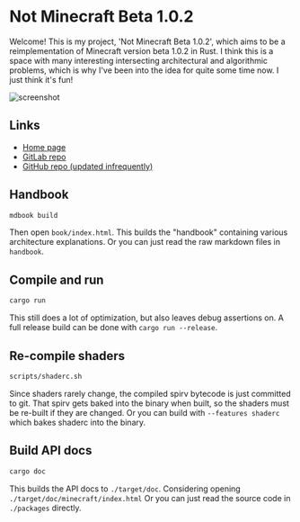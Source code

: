 
# Not Minecraft Beta 1.0.2

Welcome! This is my project, 'Not Minecraft Beta 1.0.2', which aims to be a
reimplementation of Minecraft version beta 1.0.2 in Rust. I think this is a
space with many interesting intersecting architectural and algorithmic
problems, which is why I've been into the idea for quite some time now. I just
think it's fun!

![screenshot](https://phoenixkahlo.com/images/notminecraftbeta102.png)

## Links

- [Home page](https://phoenixkahlo.com/hubs/notminecraftbeta102)
- [GitLab repo](https://gitlab.com/gretchenfrage/notminecraft)
- [GitHub repo (updated infrequently)](https://github.com/gretchenfrage/notminecraft)

## Handbook

```sh
mdbook build
```

Then open `book/index.html`. This builds the "handbook" containing various
architecture explanations. Or you can just read the raw markdown files in
`handbook`.


## Compile and run

```sh
cargo run
```

This still does a lot of optimization, but also leaves debug assertions on. A
full release build can be done with `cargo run --release`.

## Re-compile shaders

```sh
scripts/shaderc.sh
```

Since shaders rarely change, the compiled spirv bytecode is just committed to
git. That spirv gets baked into the binary when built, so the shaders must be
re-built if they are changed. Or you can build with `--features shaderc` which
bakes shaderc into the binary.

## Build API docs

```sh
cargo doc
```

This builds the API docs to `./target/doc`. Considering opening
`./target/doc/minecraft/index.html` Or you can just read the source code in
`./packages` directly.
